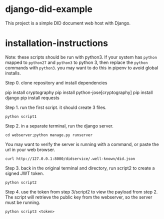 # django-did-example
This project is a simple DID document web host with Django.

# installation-instructions
Note: these scripts should be run with python3. If your system has `python` mapped to `python27` and `python3` to python 3, then replace the `python` commands with `python3`. you may want to do this in pipenv to avoid global installs.

Step 0. clone repository and install dependencies

pip install cryptography
pip install python-jose[cryptography]
pip install django
pip install requests


Step 1. run the first script. it should create 3 files.

```python script1```

Step 2. in a separate terminal, run the django server.

```cd webserver;python manage.py runserver```

You may want to verify the server is running with a command, or paste the url in your web browser.

```curl http://127.0.0.1:8000/didservice/.well-known/did.json```

Step 3. back in the original terminal and directory, run script2 to create a signed JWT token.

```python script2```

Step 4. use the token from step 3/script2 to view the payload from step 2. The script will retrieve the public key from the webserver, so the server must be running.

```python script3 <token>```